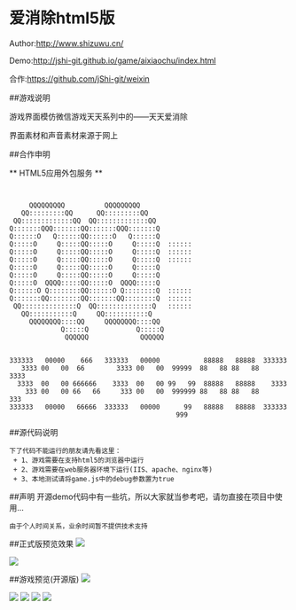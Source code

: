 爱消除html5版
=======================

Author:<a target="_blank" href="http://www.shizuwu.cn/">http://www.shizuwu.cn/</a>

Demo:<a target="_blank" href="http://jshi-git.github.io/game/aixiaochu/index.html">http://jshi-git.github.io/game/aixiaochu/index.html</a>

合作:<a target="_blank" href="https://github.com/jShi-git/weixin">https://github.com/jShi-git/weixin</a>

##游戏说明

游戏界面模仿微信游戏天天系列中的——天天爱消除

界面素材和声音素材来源于网上

##合作申明

** HTML5应用外包服务 **

```
    

     QQQQQQQQQ          QQQQQQQQQ              
   QQ:::::::::QQ      QQ:::::::::QQ            
 QQ:::::::::::::QQ  QQ:::::::::::::QQ          
Q:::::::QQQ:::::::QQ:::::::QQQ:::::::Q         
Q::::::O   Q::::::QQ::::::O   Q::::::Q         
Q:::::O     Q:::::QQ:::::O     Q:::::Q  :::::: 
Q:::::O     Q:::::QQ:::::O     Q:::::Q  :::::: 
Q:::::O     Q:::::QQ:::::O     Q:::::Q  :::::: 
Q:::::O     Q:::::QQ:::::O     Q:::::Q         
Q:::::O     Q:::::QQ:::::O     Q:::::Q         
Q:::::O  QQQQ:::::QQ:::::O  QQQQ:::::Q         
Q::::::O Q::::::::QQ::::::O Q::::::::Q  :::::: 
Q:::::::QQ::::::::QQ:::::::QQ::::::::Q  :::::: 
 QQ::::::::::::::Q  QQ::::::::::::::Q   :::::: 
   QQ:::::::::::Q     QQ:::::::::::Q           
     QQQQQQQQ::::QQ     QQQQQQQQ::::QQ         
             Q:::::Q            Q:::::Q        
              QQQQQQ             QQQQQQ


333333   00000    666   333333   00000           88888   88888  333333  
   3333 00   00  66        3333 00   00  99999  88   88 88   88    3333 
  3333  00   00 666666    3333  00   00 99   99  88888   88888    3333  
    333 00   00 66   66     333 00   00  999999 88   88 88   88     333 
333333   00000   66666  333333   00000      99   88888   88888  333333  
                                          999
```


##源代码说明
```
下了代码不能运行的朋友请先看这里：
 + 1、游戏需要在支持html5的浏览器中运行
 + 2、游戏需要在web服务器环境下运行(IIS、apache、nginx等)
 + 3、本地测试请将game.js中的debug参数置为true
```

##声明
开源demo代码中有一些坑，所以大家就当参考吧，请勿直接在项目中使用...
```
由于个人时间关系，业余时间暂不提供技术支持
```

##正式版预览效果
<img src="https://raw.githubusercontent.com/jShi-git/aixiaochu/master/screenshot/1.jpg"/>

<img src="https://raw.githubusercontent.com/jShi-git/aixiaochu/master/screenshot/2.jpg"/>

##游戏预览(开源版)
<img src="https://raw.githubusercontent.com/jShi-git/aixiaochu/master/screenshot/loading.png"/>

<img src="https://raw.githubusercontent.com/jShi-git/aixiaochu/master/screenshot/游戏中.png"/>

<img src="https://raw.githubusercontent.com/jShi-git/aixiaochu/master/screenshot/排行榜.png"/>

<img src="https://raw.githubusercontent.com/jShi-git/aixiaochu/master/screenshot/个人主页.png"/>

<img src="https://raw.githubusercontent.com/jShi-git/aixiaochu/master/screenshot/end.png"/>
